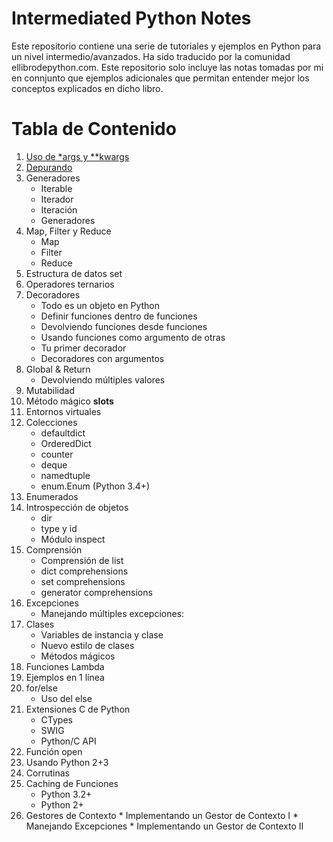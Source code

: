 # Intermediated Python Notes

Este repositorio contiene una serie de tutoriales y ejemplos en Python para un nivel intermedio/avanzados. Ha sido traducido por la comunidad ellibrodepython.com. Este repositorio solo incluye las notas tomadas por mi en connjunto que ejemplos adicionales que permitan entender mejor los conceptos explicados en dicho libro. 

# Tabla de Contenido

1. [Uso de *args y **kwargs](https://github.com/FernandoDorado/Advanced-Python-Notes/blob/main/1%20-%20Uso%20args%20y%20kwargs.ipynb)
2. [Depurando](https://github.com/FernandoDorado/Advanced-Python-Notes/blob/main/2%20-%20Depurando.ipynb)
3. Generadores
    * Iterable
    * Iterador
    * Iteración
    * Generadores
4. Map, Filter y Reduce
    * Map
    * Filter
    * Reduce
5. Estructura de datos set
6. Operadores ternarios
7. Decoradores
    * Todo es un objeto en Python
    * Definir funciones dentro de funciones
    * Devolviendo funciones desde funciones
    * Usando funciones como argumento de otras
    * Tu primer decorador
    * Decoradores con argumentos
8. Global & Return
    * Devolviendo múltiples valores
9. Mutabilidad
10. Método mágico __slots__
11. Entornos virtuales
12. Colecciones
    * defaultdict
    * OrderedDict
    * counter
    * deque
    * namedtuple
    * enum.Enum (Python 3.4+)
13. Enumerados
14. Introspección de objetos
    * dir
    * type y id
    * Módulo inspect
15. Comprensión
    * Comprensión de list
    * dict comprehensions
    * set comprehensions
    * generator comprehensions
16. Excepciones
    * Manejando múltiples excepciones:
17. Clases
    * Variables de instancia y clase
    * Nuevo estilo de clases
    * Métodos mágicos
18. Funciones Lambda
19. Ejemplos en 1 línea
20. for/else
    * Uso del else
21. Extensiones C de Python
    * CTypes
    * SWIG
    * Python/C API
22. Función open
23. Usando Python 2+3
24. Corrutinas
25. Caching de Funciones
    * Python 3.2+
    * Python 2+
26.  Gestores de Contexto
    * Implementando un Gestor de Contexto I
    * Manejando Excepciones
    * Implementando un Gestor de Contexto II
